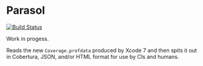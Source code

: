 # Parasol

[![Build Status](https://travis-ci.org/LootApp/Parasol.svg?branch=master)](https://travis-ci.org/LootApp/Parasol)

Work in progess.

Reads the new `Coverage.profdata` produced by Xcode 7 and then spits it out in Cobertura, JSON, and/or HTML format for use by CIs and humans.
